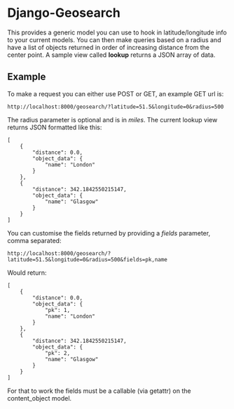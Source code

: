 # Django-Geosearch

This provides a generic model you can use to hook in latitude/longitude info to
your current models. You can then make queries based on a radius and have a list
of objects returned in order of increasing distance from the center point. A
sample view called **lookup** returns a JSON array of data.

## Example

To make a request you can either use POST or GET, an example GET url is:

    http://localhost:8000/geosearch/?latitude=51.5&longitude=0&radius=500

The radius parameter is optional and is in *miles*. The current lookup view returns
JSON formatted like this:

    [
        {
            "distance": 0.0,
            "object_data": {
                "name": "London"
            }
        },
        {
            "distance": 342.1842550215147,
            "object_data": {
                "name": "Glasgow"
            }
        }
    ]

You can customise the fields returned by providing a *fields* parameter, comma separated:

    http://localhost:8000/geosearch/?latitude=51.5&longitude=0&radius=500&fields=pk,name

Would return:

    [
        {
            "distance": 0.0,
            "object_data": {
                "pk": 1,
                "name": "London"
            }
        },
        {
            "distance": 342.1842550215147,
            "object_data": {
                "pk": 2,
                "name": "Glasgow"
            }
        }
    ]

For that to work the fields must be a callable (via getattr) on the content_object
model.